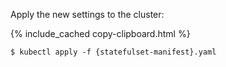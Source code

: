 Apply the new settings to the cluster:

{%  include_cached copy-clipboard.html %}
~~~ shell
$ kubectl apply -f {statefulset-manifest}.yaml
~~~